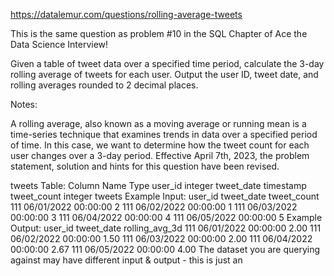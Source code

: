 https://datalemur.com/questions/rolling-average-tweets

This is the same question as problem #10 in the SQL Chapter of Ace the Data Science Interview!

Given a table of tweet data over a specified time period, calculate the 3-day rolling average of tweets for each user. Output the user ID, tweet date, and rolling averages rounded to 2 decimal places.

Notes:

A rolling average, also known as a moving average or running mean is a time-series technique that examines trends in data over a specified period of time.
In this case, we want to determine how the tweet count for each user changes over a 3-day period.
Effective April 7th, 2023, the problem statement, solution and hints for this question have been revised.

tweets Table:
Column Name	Type
user_id	integer
tweet_date	timestamp
tweet_count	integer
tweets Example Input:
user_id	tweet_date	tweet_count
111	06/01/2022 00:00:00	2
111	06/02/2022 00:00:00	1
111	06/03/2022 00:00:00	3
111	06/04/2022 00:00:00	4
111	06/05/2022 00:00:00	5
Example Output:
user_id	tweet_date	rolling_avg_3d
111	06/01/2022 00:00:00	2.00
111	06/02/2022 00:00:00	1.50
111	06/03/2022 00:00:00	2.00
111	06/04/2022 00:00:00	2.67
111	06/05/2022 00:00:00	4.00
The dataset you are querying against may have different input & output - this is just an
